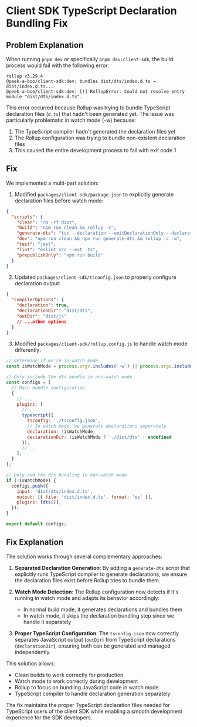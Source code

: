 # Client SDK TypeScript Declaration Bundling Fix

## Problem Explanation

When running `pnpm dev` or specifically `pnpm dev:client-sdk`, the build process would fail with the following error:

```
rollup v3.29.4
@peek-a-boo/client-sdk:dev: bundles dist/dts/index.d.ts → dist/index.d.ts...
@peek-a-boo/client-sdk:dev: [!] RollupError: Could not resolve entry module "dist/dts/index.d.ts".
```

This error occurred because Rollup was trying to bundle TypeScript declaration files (`d.ts`) that hadn't been generated yet. The issue was particularly problematic in watch mode (-w) because:

1. The TypeScript compiler hadn't generated the declaration files yet
2. The Rollup configuration was trying to bundle non-existent declaration files
3. This caused the entire development process to fail with exit code 1

## Fix

We implemented a multi-part solution:

1. Modified `packages/client-sdk/package.json` to explicitly generate declaration files before watch mode:

```json
{
  "scripts": {
    "clean": "rm -rf dist",
    "build": "npm run clean && rollup -c",
    "generate-dts": "tsc --declaration --emitDeclarationOnly --declarationDir dist/dts --project tsconfig.json",
    "dev": "npm run clean && npm run generate-dts && rollup -c -w",
    "test": "jest",
    "lint": "eslint src --ext .ts",
    "prepublishOnly": "npm run build"
  }
}
```

2. Updated `packages/client-sdk/tsconfig.json` to properly configure declaration output:

```json
{
  "compilerOptions": {
    "declaration": true,
    "declarationDir": "dist/dts",
    "outDir": "dist/js"
    // ...other options
  }
}
```

3. Modified `packages/client-sdk/rollup.config.js` to handle watch mode differently:

```javascript
// Determine if we're in watch mode
const isWatchMode = process.argv.includes('-w') || process.argv.includes('--watch');

// Only include the dts bundle in non-watch mode
const configs = [
  // Main bundle configuration
  {
    // ...
    plugins: [
      // ...
      typescript({ 
        tsconfig: './tsconfig.json',
        // In watch mode, we generate declarations separately
        declaration: !isWatchMode,
        declarationDir: !isWatchMode ? './dist/dts' : undefined
      }),
      // ...
    ],
  }
];

// Only add the dts bundling in non-watch mode
if (!isWatchMode) {
  configs.push({
    input: 'dist/dts/index.d.ts',
    output: [{ file: 'dist/index.d.ts', format: 'es' }],
    plugins: [dts()],
  });
}

export default configs;
```

## Fix Explanation

The solution works through several complementary approaches:

1. **Separated Declaration Generation**: By adding a `generate-dts` script that explicitly runs TypeScript compiler to generate declarations, we ensure the declaration files exist before Rollup tries to bundle them.

2. **Watch Mode Detection**: The Rollup configuration now detects if it's running in watch mode and adapts its behavior accordingly:
   - In normal build mode, it generates declarations and bundles them
   - In watch mode, it skips the declaration bundling step since we handle it separately

3. **Proper TypeScript Configuration**: The `tsconfig.json` now correctly separates JavaScript output (`outDir`) from TypeScript declarations (`declarationDir`), ensuring both can be generated and managed independently.

This solution allows:
- Clean builds to work correctly for production
- Watch mode to work correctly during development
- Rollup to focus on bundling JavaScript code in watch mode
- TypeScript compiler to handle declaration generation separately

The fix maintains the proper TypeScript declaration files needed for TypeScript users of the client SDK while enabling a smooth development experience for the SDK developers. 